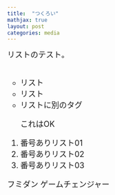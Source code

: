 ```yaml
---
title:  "つくろい"
mathjax: true
layout: post
categories: media
---
```

<span style="font-size:large">
リストのテスト。<br><br>
<ul style="list-style-type:circle;">
  <li>リスト</li>
  <li>リスト</li>
  <li>リストに別のタグ<p>これはOK</p></li>
</ul>
<ol>
  <li>番号ありリスト01</li>
  <li>番号ありリスト02</li>
  <li>番号ありリスト03</li>
</ol>

フミダン
ゲームチェンジャー
